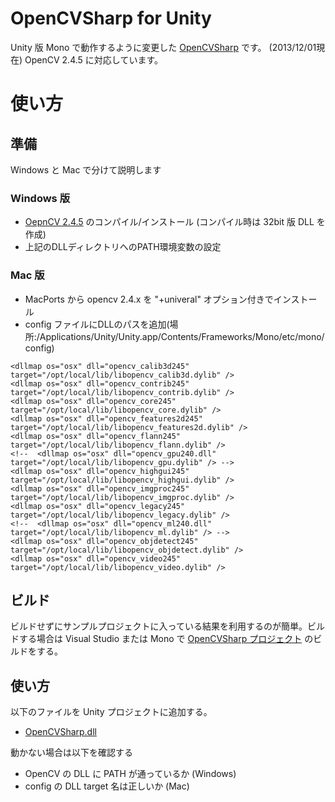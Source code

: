 OpenCVSharp for Unity
===================
Unity 版 Mono で動作するように変更した [OpenCVSharp](https://code.google.com/p/opencvsharp/) です。
(2013/12/01現在) OpenCV 2.4.5 に対応しています。

# 使い方
## 準備
Windows と Mac で分けて説明します

### Windows 版
 - [OepnCV 2.4.5](http://opencv.org/downloads.html) のコンパイル/インストール (コンパイル時は 32bit 版 DLL を作成)
 - 上記のDLLディレクトリへのPATH環境変数の設定

### Mac 版
 - MacPorts から opencv 2.4.x を "+univeral" オプション付きでインストール
 - config ファイルにDLLのパスを追加(場所:/Applications/Unity/Unity.app/Contents/Frameworks/Mono/etc/mono/config)

```
<dllmap os="osx" dll="opencv_calib3d245" target="/opt/local/lib/libopencv_calib3d.dylib" />
<dllmap os="osx" dll="opencv_contrib245" target="/opt/local/lib/libopencv_contrib.dylib" />
<dllmap os="osx" dll="opencv_core245" target="/opt/local/lib/libopencv_core.dylib" />
<dllmap os="osx" dll="opencv_features2d245" target="/opt/local/lib/libopencv_features2d.dylib" />
<dllmap os="osx" dll="opencv_flann245" target="/opt/local/lib/libopencv_flann.dylib" /> 
<!--  <dllmap os="osx" dll="opencv_gpu240.dll" target="/opt/local/lib/libopencv_gpu.dylib" /> -->
<dllmap os="osx" dll="opencv_highgui245" target="/opt/local/lib/libopencv_highgui.dylib" />
<dllmap os="osx" dll="opencv_imgproc245" target="/opt/local/lib/libopencv_imgproc.dylib" />
<dllmap os="osx" dll="opencv_legacy245" target="/opt/local/lib/libopencv_legacy.dylib" />
<!--  <dllmap os="osx" dll="opencv_ml240.dll" target="/opt/local/lib/libopencv_ml.dylib" /> -->
<dllmap os="osx" dll="opencv_objdetect245" target="/opt/local/lib/libopencv_objdetect.dylib" />
<dllmap os="osx" dll="opencv_video245" target="/opt/local/lib/libopencv_video.dylib" />
```

## ビルド
ビルドせずにサンプルプロジェクトに入っている結果を利用するのが簡単。ビルドする場合は Visual Studio または Mono で [OpenCVSharp プロジェクト](OpencvSharp/OpenCvSharp) のビルドをする。

## 使い方
以下のファイルを Unity プロジェクトに追加する。

 - [OpenCVSharp.dll](Example/Assets/Plugins/)

動かない場合は以下を確認する

 - OpenCV の DLL に PATH が通っているか (Windows)
 - config の DLL target 名は正しいか (Mac)
